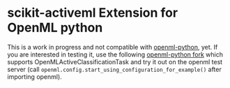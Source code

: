 # scikit-activeml Extension for OpenML python

This is a work in progress and not compatible with [openml-python](https://github.com/openml/openml-python), yet.
If you are interested in testing it, use the following [openml-python fork](https://github.com/scikit-activeml/openml-python-OpenMLActiveClassificationTask) which supports OpenMLActiveClassificationTask and try it out on the openml test server (call `openml.config.start_using_configuration_for_example()` after importing openml).
